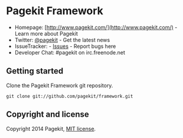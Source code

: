 # Pagekit Framework

* Homepage: [http://www.pagekit.com/](http://www.pagekit.com/) - Learn more about Pagekit
* Twitter: [@pagekit](https://twitter.com/pagekit) - Get the latest news
* IssueTracker: - [Issues](http://github.com/pagekit/pagekit/issues) - Report bugs here
* Developer Chat: #pagekit on irc.freenode.net


## Getting started

Clone the Pagekit Framework git repository.
```
git clone git://github.com/pagekit/framework.git
```


## Copyright and license

Copyright 2014 Pagekit, [MIT license](LICENSE).
